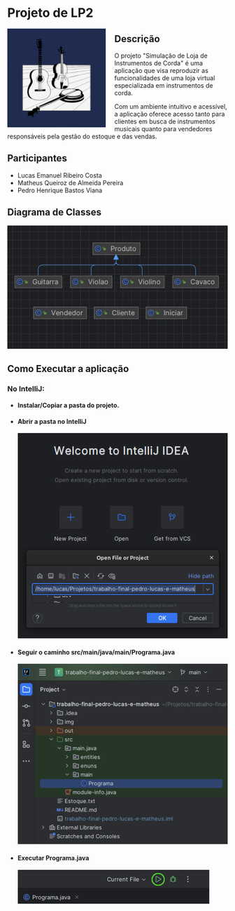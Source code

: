 # Projeto de LP2

<img align="left" width="225" height="225" src="img/logo.jpg" style="margin-right: 20px">

<h2>Descrição</h2>

O projeto "Simulação de Loja de Instrumentos de Corda" é uma
aplicação que visa reproduzir as funcionalidades de uma loja virtual especializada em instrumentos de corda.

Com um ambiente intuitivo e acessível, a aplicação oferece acesso tanto para clientes em busca de instrumentos musicais quanto para vendedores responsáveis pela gestão do estoque e das vendas.

<h2>Participantes</h2>

* Lucas Emanuel Ribeiro Costa
* Matheus Queiroz de Almeida Pereira
* Pedro Henrique Bastos Viana

## Diagrama de Classes

<center>
<img src="img/Diagrama de Classes.jpeg">
</center>

## Como Executar a aplicação

### No IntelliJ:

<ul>
    <li><h4>Instalar/Copiar a pasta do projeto.</h4></li>
    <li>
            <h4>Abrir a pasta no IntelliJ</h4>
            <img src="img/IntelliJ.png">
    </li>
    <li>
            <h4>Seguir o caminho src/main/java/main/Programa.java</h4>
            <img src="img/Caminho.png">
    </li>
    <li>
            <h4>Executar Programa.java</h4>
            <img src="img/Execucao.png">
    </li>
</ul>
